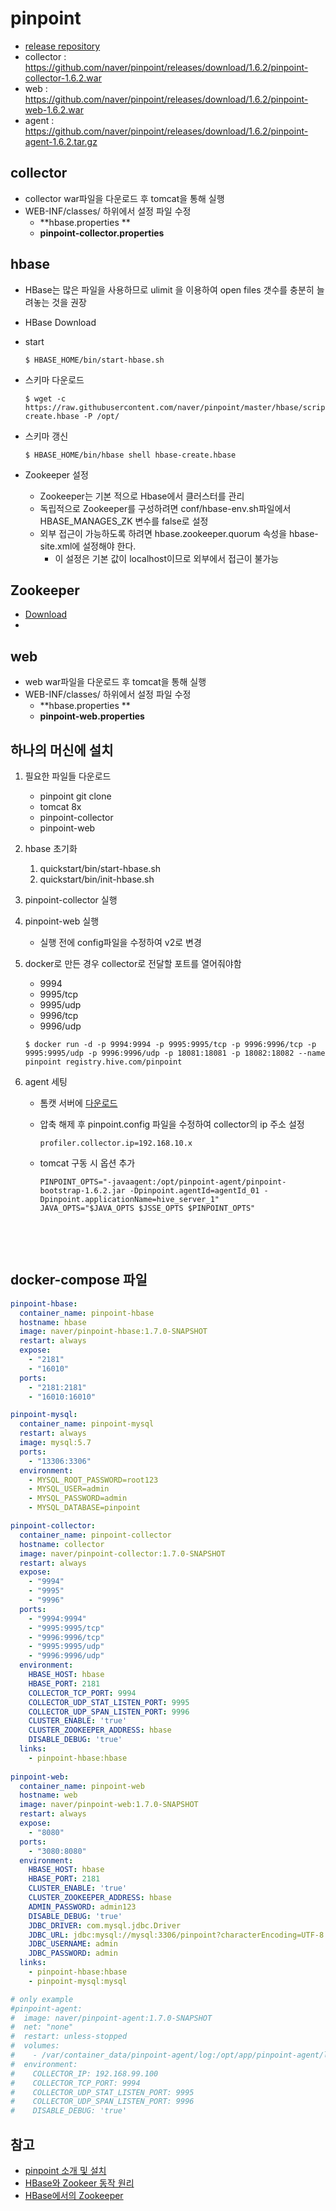 # pinpoint



* [release repository](https://github.com/naver/pinpoint/releases)
* collector : https://github.com/naver/pinpoint/releases/download/1.6.2/pinpoint-collector-1.6.2.war
* web : https://github.com/naver/pinpoint/releases/download/1.6.2/pinpoint-web-1.6.2.war
* agent : https://github.com/naver/pinpoint/releases/download/1.6.2/pinpoint-agent-1.6.2.tar.gz



## collector

* collector war파일을 다운로드 후 tomcat을 통해 실행
* WEB-INF/classes/ 하위에서 설정 파일 수정
  * **hbase.properties **
  * **pinpoint-collector.properties**

## hbase

* HBase는 많은 파일을 사용하므로 ulimit 을 이용하여 open files 갯수를 충분히 늘려놓는 것을 권장

* HBase Download

* start

  ```shell
  $ HBASE_HOME/bin/start-hbase.sh
  ```

* 스키마 다운로드

  ```shell
  $ wget -c https://raw.githubusercontent.com/naver/pinpoint/master/hbase/scripts/hbase-create.hbase -P /opt/
  ```

* 스키마 갱신

  ```shell
  $ HBASE_HOME/bin/hbase shell hbase-create.hbase
  ```

* Zookeeper 설정

  * Zookeeper는 기본 적으로 Hbase에서 클러스터를 관리
  * 독립적으로 Zookeeper를 구성하려면 conf/hbase-env.sh파일에서 HBASE_MANAGES_ZK 변수를 false로 설정
  * 외부 접근이 가능하도록 하려면 hbase.zookeeper.quorum 속성을 hbase-site.xml에 설정해야 한다.
    * 이 설정은 기본 값이 localhost이므로 외부에서 접근이 불가능

## Zookeeper

* [Download](http://mirror.navercorp.com/apache/zookeeper/)
* ​



## web

- web war파일을 다운로드 후 tomcat을 통해 실행
- WEB-INF/classes/ 하위에서 설정 파일 수정
  - **hbase.properties **
  - **pinpoint-web.properties**





## 하나의 머신에 설치

1. 필요한 파일들 다운로드

   * pinpoint git clone
   * tomcat 8x
   * pinpoint-collector
   * pinpoint-web

2. hbase 초기화

   1. quickstart/bin/start-hbase.sh
   2. quickstart/bin/init-hbase.sh

3. pinpoint-collector 실행

4. pinpoint-web 실행

   * 실행 전에 config파일을 수정하여 v2로 변경

5. docker로 만든 경우 collector로 전달할 포트를 열어줘야함

   * 9994
   * 9995/tcp
   * 9995/udp
   * 9996/tcp
   * 9996/udp

   ```shell
   $ docker run -d -p 9994:9994 -p 9995:9995/tcp -p 9996:9996/tcp -p 9995:9995/udp -p 9996:9996/udp -p 18081:18081 -p 18082:18082 --name pinpoint registry.hive.com/pinpoint
   ```

6. agent 세팅

   * 톰캣 서버에 [다운로드](https://github.com/naver/pinpoint/releases)

   * 압축 해제 후 pinpoint.config 파일을 수정하여 collector의 ip 주소 설정

     ```
     profiler.collector.ip=192.168.10.x
     ```

   * tomcat 구동 시 옵션 추가

     ```
     PINPOINT_OPTS="-javaagent:/opt/pinpoint-agent/pinpoint-bootstrap-1.6.2.jar -Dpinpoint.agentId=agentId_01 -Dpinpoint.applicationName=hive_server_1"
     JAVA_OPTS="$JAVA_OPTS $JSSE_OPTS $PINPOINT_OPTS"
     ```

     ​

   ​



## docker-compose 파일

```yaml
pinpoint-hbase:
  container_name: pinpoint-hbase
  hostname: hbase
  image: naver/pinpoint-hbase:1.7.0-SNAPSHOT
  restart: always
  expose:
    - "2181"
    - "16010"
  ports:
    - "2181:2181"
    - "16010:16010"

pinpoint-mysql:
  container_name: pinpoint-mysql
  restart: always
  image: mysql:5.7
  ports:
    - "13306:3306"
  environment:
    - MYSQL_ROOT_PASSWORD=root123
    - MYSQL_USER=admin
    - MYSQL_PASSWORD=admin
    - MYSQL_DATABASE=pinpoint

pinpoint-collector:
  container_name: pinpoint-collector
  hostname: collector
  image: naver/pinpoint-collector:1.7.0-SNAPSHOT
  restart: always
  expose:
    - "9994"
    - "9995"
    - "9996"
  ports:
    - "9994:9994"
    - "9995:9995/tcp"
    - "9996:9996/tcp"
    - "9995:9995/udp"
    - "9996:9996/udp"
  environment:
    HBASE_HOST: hbase
    HBASE_PORT: 2181
    COLLECTOR_TCP_PORT: 9994
    COLLECTOR_UDP_STAT_LISTEN_PORT: 9995
    COLLECTOR_UDP_SPAN_LISTEN_PORT: 9996
    CLUSTER_ENABLE: 'true'
    CLUSTER_ZOOKEEPER_ADDRESS: hbase
    DISABLE_DEBUG: 'true'
  links:
    - pinpoint-hbase:hbase
 
pinpoint-web:
  container_name: pinpoint-web
  hostname: web
  image: naver/pinpoint-web:1.7.0-SNAPSHOT
  restart: always
  expose:
    - "8080"
  ports:
    - "3080:8080"
  environment:
    HBASE_HOST: hbase
    HBASE_PORT: 2181
    CLUSTER_ENABLE: 'true'
    CLUSTER_ZOOKEEPER_ADDRESS: hbase
    ADMIN_PASSWORD: admin123
    DISABLE_DEBUG: 'true'
    JDBC_DRIVER: com.mysql.jdbc.Driver
    JDBC_URL: jdbc:mysql://mysql:3306/pinpoint?characterEncoding=UTF-8
    JDBC_USERNAME: admin
    JDBC_PASSWORD: admin
  links:
    - pinpoint-hbase:hbase
    - pinpoint-mysql:mysql

# only example
#pinpoint-agent:
#  image: naver/pinpoint-agent:1.7.0-SNAPSHOT
#  net: "none"
#  restart: unless-stopped
#  volumes:
#    - /var/container_data/pinpoint-agent/log:/opt/app/pinpoint-agent/log:rw
#  environment:
#    COLLECTOR_IP: 192.168.99.100
#    COLLECTOR_TCP_PORT: 9994
#    COLLECTOR_UDP_STAT_LISTEN_PORT: 9995
#    COLLECTOR_UDP_SPAN_LISTEN_PORT: 9996
#    DISABLE_DEBUG: 'true'
```





## 참고

* [pinpoint 소개 및 설치](http://dev2.prompt.co.kr/33)
* [HBase와 Zookeer 동작 원리](http://guruble.com/?p=136)
* [HBase에서의 Zookeeper](http://hbase.apache.org/0.94/book/zookeeper.html)


